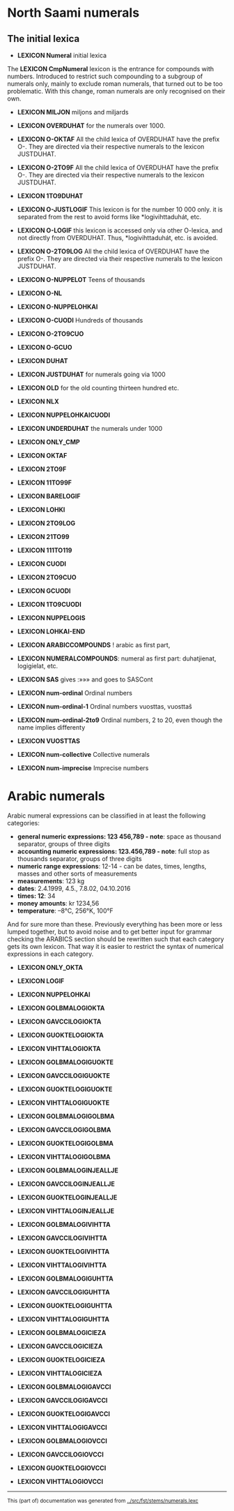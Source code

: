 
# North Saami numerals





## The initial lexica

 * **LEXICON Numeral**  initial lexica

 The **LEXICON CmpNumeral**  lexicon is the entrance for compounds
with numbers. Introduced to restrict such compounding
to a subgroup of numerals only, mainly to exclude
roman numerals, that turned out to be too problematic.
With this change, roman numerals are only recognised
on their own.




 * **LEXICON MILJON**  miljons and miljards




 * **LEXICON OVERDUHAT** for the numerals over 1000.





 * **LEXICON O-OKTAF** All the child lexica of OVERDUHAT have the prefix O-. They are directed via their respective numerals to the lexicon JUSTDUHAT.


 * **LEXICON O-2TO9F** All the child lexica of OVERDUHAT have the prefix O-. They are directed via their respective numerals to the lexicon JUSTDUHAT.

 * **LEXICON 1TO9DUHAT**




 * **LEXICON O-JUSTLOGIF** This lexicon is for the number 10 000 only. it is separated from the rest to avoid forms like *logivihttaduhát, etc.



 * **LEXICON O-LOGIF** this lexicon is accessed only via other O-lexica, and not directly from OVERDUHAT. Thus, *logivihttaduhát, etc. is avoided.



 * **LEXICON O-2TO9LOG** All the child lexica of OVERDUHAT have the prefix O-. They are directed via their respective numerals to the lexicon JUSTDUHAT.



 * **LEXICON O-NUPPELOT**  Teens of thousands

 * **LEXICON O-NL**

 * **LEXICON O-NUPPELOHKAI**




 * **LEXICON O-CUODI** Hundreds of thousands

 * **LEXICON O-2TO9CUO**

 * **LEXICON O-GCUO**


 * **LEXICON DUHAT**



 * **LEXICON JUSTDUHAT** for numerals going via 1000




 * **LEXICON OLD** for the old counting thirteen hundred etc.

 * **LEXICON NLX**


 * **LEXICON NUPPELOHKAICUODI**




 * **LEXICON UNDERDUHAT**  the numerals under 1000


 * **LEXICON ONLY_CMP**


 * **LEXICON OKTAF**


 * **LEXICON 2TO9F**


 * **LEXICON 11TO99F**



 * **LEXICON BARELOGIF**

 * **LEXICON LOHKI**


 * **LEXICON 2TO9LOG**


 * **LEXICON 21TO99**


 * **LEXICON 111TO119**


 * **LEXICON CUODI**



 * **LEXICON 2TO9CUO**

 * **LEXICON GCUODI**


 * **LEXICON 1TO9CUODI**





 * **LEXICON NUPPELOGIS**


 * **LEXICON LOHKAI-END**

 * **LEXICON ARABICCOMPOUNDS**  ! arabic as first part,


 * **LEXICON NUMERALCOMPOUNDS**: numeral as first part: duhatjienat,
logigielat, etc.

 * **LEXICON SAS** gives :»»» and goes to SASCont







 * **LEXICON num-ordinal** Ordinal numbers

 * **LEXICON num-ordinal-1** Ordinal numbers vuosttas, vuosttaš

 * **LEXICON num-ordinal-2to9** Ordinal numbers, 2 to 20, even though the name implies differenty


 * **LEXICON VUOSTTAS**


 * **LEXICON num-collective** Collective numerals





 * **LEXICON num-imprecise** Imprecise numbers



# Arabic numerals

Arabic numeral expressions can be classified in at least the following categories:
* **general numeric expressions: 123 456,789 - note**:  space as thousand separator, groups of three digits
* **accounting numeric expressions: 123.456,789 - note**:  full stop as thousands separator, groups of three digits
* **numeric range expressions**:  12-14 - can be dates, times, lengths, masses and other sorts of measurements
* **measurements**:  123 kg
* **dates**:  2.4.1999, 4.5., 7.8.02, 04.10.2016
* **times: 12**: 34
* **money amounts**:  kr 1234,56
* **temperature**:  –8°C, 256°K, 100°F

And for sure more than these. Previously everything has been more or less
lumped together, but to avoid noise and to get better input for grammar
checking the ARABICS section should be rewritten such that each category
gets its own lexicon. That way it is easier to restrict the syntax of
numerical expressions in each category.








 * **LEXICON ONLY_OKTA**


 * **LEXICON LOGIF**


 * **LEXICON NUPPELOHKAI**



 * **LEXICON GOLBMALOGIOKTA**

 * **LEXICON GAVCCILOGIOKTA**


 * **LEXICON GUOKTELOGIOKTA**

 * **LEXICON VIHTTALOGIOKTA**

 * **LEXICON GOLBMALOGIGUOKTE**

 * **LEXICON GAVCCILOGIGUOKTE**


 * **LEXICON GUOKTELOGIGUOKTE**

 * **LEXICON VIHTTALOGIGUOKTE**

 * **LEXICON GOLBMALOGIGOLBMA**

 * **LEXICON GAVCCILOGIGOLBMA**


 * **LEXICON GUOKTELOGIGOLBMA**

 * **LEXICON VIHTTALOGIGOLBMA**

 * **LEXICON GOLBMALOGINJEALLJE**

 * **LEXICON GAVCCILOGINJEALLJE**


 * **LEXICON GUOKTELOGINJEALLJE**

 * **LEXICON VIHTTALOGINJEALLJE**

 * **LEXICON GOLBMALOGIVIHTTA**

 * **LEXICON GAVCCILOGIVIHTTA**


 * **LEXICON GUOKTELOGIVIHTTA**

 * **LEXICON VIHTTALOGIVIHTTA**

 * **LEXICON GOLBMALOGIGUHTTA**

 * **LEXICON GAVCCILOGIGUHTTA**

 * **LEXICON GUOKTELOGIGUHTTA**

 * **LEXICON VIHTTALOGIGUHTTA**

 * **LEXICON GOLBMALOGICIEZA**

 * **LEXICON GAVCCILOGICIEZA**


 * **LEXICON GUOKTELOGICIEZA**

 * **LEXICON VIHTTALOGICIEZA**

 * **LEXICON GOLBMALOGIGAVCCI**

 * **LEXICON GAVCCILOGIGAVCCI**


 * **LEXICON GUOKTELOGIGAVCCI**

 * **LEXICON VIHTTALOGIGAVCCI**

 * **LEXICON GOLBMALOGIOVCCI**

 * **LEXICON GAVCCILOGIOVCCI**

 * **LEXICON GUOKTELOGIOVCCI**

 * **LEXICON VIHTTALOGIOVCCI**
* * *
<small>This (part of) documentation was generated from [../src/fst/stems/numerals.lexc](http://github.com/giellalt/lang-sme/blob/main/../src/fst/stems/numerals.lexc)</small>